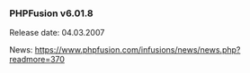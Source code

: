 ### PHPFusion v6.01.8
Release date: 04.03.2007

News: https://www.phpfusion.com/infusions/news/news.php?readmore=370
